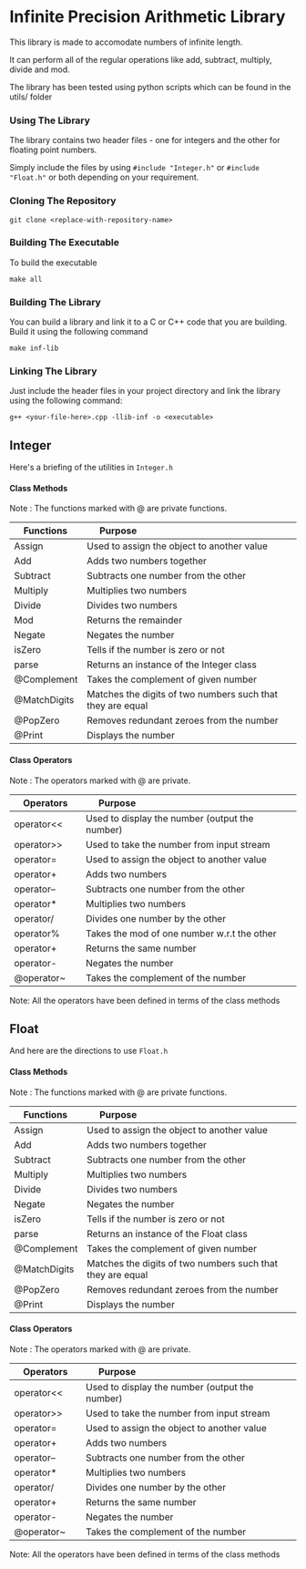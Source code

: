 # Infinite Precision Arithmetic Library

This library is made to accomodate numbers of infinite length. 

It can perform all of the regular operations like add, subtract, multiply, divide and mod.

The library has been tested using python scripts which can be found in the utils/ folder

### Using The Library
The library contains two header files - one for integers and the other for floating point numbers.

Simply include the files by using `#include "Integer.h"` or `#include "Float.h"` or both depending on your requirement.

### Cloning The Repository
```shell
git clone <replace-with-repository-name>
```

### Building The Executable 
To build the executable 
```shell
make all 
```

### Building The Library
You can build a library and link it to a C or C++ code that you are building.  
Build it using the following command
```shell
make inf-lib
```
### Linking The Library
Just include the header files in your project directory and link the library using the following command:
```shell
g++ <your-file-here>.cpp -llib-inf -o <executable>
```

## Integer
Here's a briefing of the utilities in `Integer.h`


#### Class Methods

Note : The functions marked with @ are private functions.

|  <div style="width:110px">Functions</div> | <div style="width:110px">Purpose</div> | 
| --------- | --------- |
| Assign | Used to assign the object to another value |
| Add | Adds two numbers together | 
| Subtract | Subtracts one number from the other | 
| Multiply | Multiplies two numbers | 
| Divide | Divides two numbers | 
| Mod | Returns the remainder |
| Negate | Negates the number |
| isZero | Tells if the number is zero or not | 
| parse | Returns an instance of the Integer class | 
| @Complement | Takes the complement of given number | 
| @MatchDigits | Matches the digits of two numbers such that they are equal |
| @PopZero | Removes redundant zeroes from the number | 
| @Print | Displays the number |


#### Class Operators

Note : The operators marked with @ are private.

|  <div style="width:110px">Operators</div> | <div style="width:110px">Purpose</div> | 
| --------- | ------- |
| operator<< | Used to display the number (output the number) |
| operator>> | Used to take the number from input stream |
| operator= | Used to assign the object to another value | 
| operator+ | Adds two numbers |
| operator– | Subtracts one number from the other |
| operator* | Multiplies two numbers |
| operator/ | Divides one number by the other |
| operator% | Takes the mod of one number w.r.t the other |
| operator+ | Returns the same number | 
| operator- | Negates the number | 
| @operator~ | Takes the complement of the number | 

Note: All the operators have been defined in terms of the class methods


## Float
And here are the directions to use `Float.h`

#### Class Methods

Note : The functions marked with @ are private functions.

|  <div style="width:110px">Functions</div> | <div style="width:110px">Purpose</div> | 
| --------- | --------- |
| Assign | Used to assign the object to another value |
| Add | Adds two numbers together | 
| Subtract | Subtracts one number from the other | 
| Multiply | Multiplies two numbers | 
| Divide | Divides two numbers | 
| Negate | Negates the number |
| isZero | Tells if the number is zero or not |
| parse | Returns an instance of the Float class | 
| @Complement | Takes the complement of given number | 
| @MatchDigits | Matches the digits of two numbers such that they are equal |
| @PopZero | Removes redundant zeroes from the number | 
| @Print | Displays the number |

#### Class Operators

Note : The operators marked with @ are private.

|  <div style="width:110px">Operators</div> | <div style="width:110px">Purpose</div>  | 
| --------- | ------- |
| operator<< | Used to display the number (output the number) |
| operator>> | Used to take the number from input stream |
| operator= | Used to assign the object to another value | 
| operator+ | Adds two numbers |
| operator– | Subtracts one number from the other |
| operator* | Multiplies two numbers |
| operator/ | Divides one number by the other |
| operator+ | Returns the same number | 
| operator- | Negates the number | 
| @operator~ | Takes the complement of the number | 

Note: All the operators have been defined in terms of the class methods